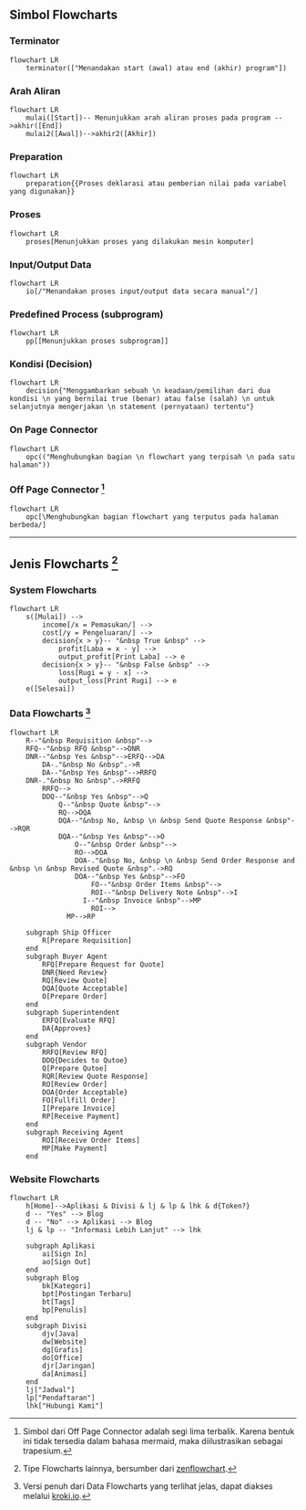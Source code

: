 ## Simbol Flowcharts
### Terminator
```mermaid
flowchart LR
    terminator(["Menandakan start (awal) atau end (akhir) program"])
```
### Arah Aliran
```mermaid
flowchart LR
    mulai([Start])-- Menunjukkan arah aliran proses pada program -->akhir([End])
    mulai2([Awal])-->akhir2([Akhir])
```
### Preparation
```mermaid
flowchart LR
    preparation{{Proses deklarasi atau pemberian nilai pada variabel yang digunakan}}
```
### Proses
```mermaid
flowchart LR
    proses[Menunjukkan proses yang dilakukan mesin komputer]
```
### Input/Output Data
```mermaid
flowchart LR
    io[/"Menandakan proses input/output data secara manual"/]
```
### Predefined Process (subprogram)
```mermaid
flowchart LR
    pp[[Menunjukkan proses subprogram]]
```
### Kondisi (Decision)
```mermaid
flowchart LR
    decision{"Menggambarkan sebuah \n keadaan/pemilihan dari dua kondisi \n yang bernilai true (benar) atau false (salah) \n untuk selanjutnya mengerjakan \n statement (pernyataan) tertentu"}
```
### On Page Connector
```mermaid
flowchart LR
    opc(("Menghubungkan bagian \n flowchart yang terpisah \n pada satu halaman"))
```
### Off Page Connector [^opc-note]
```mermaid
flowchart LR
    opc[\Menghubungkan bagian flowchart yang terputus pada halaman berbeda/]
```
<hr>

## Jenis Flowcharts [^jf-note]
### System Flowcharts
```mermaid
flowchart LR
    s([Mulai]) -->
        income[/x = Pemasukan/] -->
        cost[/y = Pengeluaran/] -->
        decision{x > y}-- "&nbsp True &nbsp" -->
            profit[Laba = x - y] -->
            output_profit[Print Laba] --> e
        decision{x > y}-- "&nbsp False &nbsp" -->
            loss[Rugi = y - x] -->
            output_loss[Print Rugi] --> e
    e([Selesai])
```
### Data Flowcharts [^df-note]
```mermaid
flowchart LR
    R--"&nbsp Requisition &nbsp"-->
    RFQ--"&nbsp RFQ &nbsp"-->DNR
    DNR--"&nbsp Yes &nbsp"-->ERFQ-->DA
        DA-."&nbsp No &nbsp".->R
        DA--"&nbsp Yes &nbsp"-->RRFQ
    DNR-."&nbsp No &nbsp".->RRFQ
        RRFQ-->
        DDQ--"&nbsp Yes &nbsp"-->Q
            Q--"&nbsp Quote &nbsp"-->
            RQ-->DQA
            DQA--"&nbsp No, &nbsp \n &nbsp Send Quote Response &nbsp"-->RQR
            DQA--"&nbsp Yes &nbsp"-->O
                O--"&nbsp Order &nbsp"-->
                RO-->DOA
                DOA-."&nbsp No, &nbsp \n &nbsp Send Order Response and &nbsp \n &nbsp Revised Quote &nbsp".->RQ
                DOA--"&nbsp Yes &nbsp"-->FO
                    FO--"&nbsp Order Items &nbsp"-->
                    ROI--"&nbsp Delivery Note &nbsp"-->I
			      I--"&nbsp Invoice &nbsp"-->MP
                    ROI-->
			  MP-->RP

    subgraph Ship Officer
        R[Prepare Requisition]
    end
    subgraph Buyer Agent
        RFQ[Prepare Request for Quote]
        DNR{Need Review}
        RQ[Review Quote]
        DQA[Quote Acceptable]
        O[Prepare Order]
    end
    subgraph Superintendent
        ERFQ[Evaluate RFQ]
        DA{Approves}
    end
    subgraph Vendor
        RRFQ[Review RFQ]
        DDQ{Decides to Qutoe}
        Q[Prepare Qutoe]
        RQR[Review Quote Response]
        RO[Review Order]
        DOA{Order Acceptable}
        FO[Fullfill Order]
        I[Prepare Invoice]
        RP[Receive Payment]
    end
    subgraph Receiving Agent
        ROI[Receive Order Items]
        MP[Make Payment]
    end
```
### Website Flowcharts
```mermaid
flowchart LR
    h[Home]-->Aplikasi & Divisi & lj & lp & lhk & d{Token?}
    d -- "Yes" --> Blog
    d -- "No" --> Aplikasi --> Blog
    lj & lp -- "Informasi Lebih Lanjut" --> lhk

    subgraph Aplikasi
        ai[Sign In]
        ao[Sign Out]
    end
    subgraph Blog
        bk[Kategori]
        bpt[Postingan Terbaru]
        bt[Tags]
        bp[Penulis]
    end
    subgraph Divisi
        djv[Java]
        dw[Website]
        dg[Grafis]
        do[Office]
        djr[Jaringan]
        da[Animasi]
    end
    lj["Jadwal"]
    lp["Pendaftaran"]
    lhk["Hubungi Kami"]
```
[^opc-note]: Simbol dari Off Page Connector adalah segi lima terbalik. Karena bentuk ini tidak tersedia dalam bahasa mermaid, maka diilustrasikan sebagai trapesium.
[^df-note]: Versi penuh dari Data Flowcharts yang terlihat jelas, dapat diakses melalui [kroki.io](https://kroki.io/mermaid/svg/eNp9VMGOmzAQPSdfgfbQU9lPiETFIiFtADtSpYrmQMiQWGUxtQ2rKNp_r7GJbQjUlyjjN2_mvRlT1fSzvBZMeO9468mDff_lW3PirYfhb0c4EYQ2noq8-P5OYyJkURGyt2GiSeSvAfwCbgFvKnUXBgqmoIH_OiITOgJf_R12AYtUWFKZYosUD4BqWRe2rCFaprUpw7Eg1FEBMx8MudKEgklQ_jfJCf2uU73fo5feAZrzSIqBt7ThDjtGeJVr0m06gQ0nNcCUnYGtdKy6Toeu0-DpQsYcQ5c71-Sm80KGZjAMPeFwnhg3TAUt1ltUFz3LG0401xgL-OD_UarVxiYrhJr0wG5SnTvTeLvZbDTaYuOmp6R0UPtsnX-nGfbZMMNsq4C8O11Y0V69w5XIhqtKsjG7l3nGoC0YuM_tqK6lzVOCH91Nig0u0AibH6EJA3DhVZRp14923RN8T0BOY5gKfH7ZfJTr0FMGCnI9uqAsoRXFqXZuU1NUTWCl4UPXAiONkBduz8NHIH_ri7orhu2PkFM1uAdty2gP_GuZ86eMUDZ51w8FU6YQ3UMoyVkulKBSnaBgZVvT1MXR8QNPDDEr7kDSB8LRPu7xXS-ktcyWjNI86uq6InU9T4xNN-O2OcUyWawEua5eVtw-pI0rXmsUaS7zBUljw-C8Flthn-X74s8z_T_Xk6Eq).
[^jf-note]: Tipe Flowcharts lainnya, bersumber dari [zenflowchart](https://www.zenflowchart.com/flowchart#Types-of-Flowcharts).
